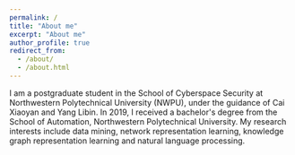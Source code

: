 ```yaml
---
permalink: /
title: "About me"
excerpt: "About me"
author_profile: true
redirect_from: 
  - /about/
  - /about.html
---
```


I am a postgraduate student in the School of Cyberspace Security at Northwestern Polytechnical University (NWPU), under the guidance of Cai Xiaoyan and Yang Libin. In 2019, I received a bachelor's degree from the School of Automation, Northwestern Polytechnical University. My research interests include data mining, network representation learning, knowledge graph representation learning and natural language processing.

